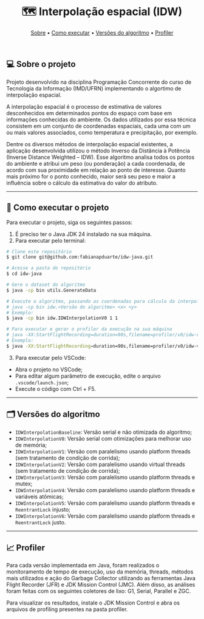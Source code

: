 <h1 align="center"> 
  🗺 Interpolação espacial (IDW)
</h1>

<p align="center">
  <a href="#-sobre-o-projeto">Sobre</a> •
  <a href="#-como-executar-o-projeto">Como executar</a> • 
  <a href="#-versoes-do-algoritmo">Versões do algoritmo</a> • 
  <a href="#-profiler">Profiler</a>
</p>

<br>

## 💻 Sobre o projeto

Projeto desenvolvido na disciplina Programação Concorrente do curso de Tecnologia da Informação (IMD/UFRN) implementando o algortimo de interpolação espacial.

A interpolação espacial é o processo de estimativa de valores desconhecidos em determinados pontos do espaço com base em informações conhecidas do ambiente. Os dados utilizados por essa técnica consistem em um conjunto de coordenadas espaciais, cada uma com um ou mais valores associados, como temperatura e precipitação, por exemplo.

Dentre os diversos métodos de interpolação espacial existentes, a aplicação desenvolvida utilizou o método Inverso da Distância à Potência (Inverse Distance Weighted – IDW). Esse algoritmo analisa todos os pontos do ambiente e atribui um peso (ou ponderação) a cada coordenada, de acordo com sua proximidade em relação ao ponto de interesse. Quanto mais próximo for o ponto conhecido, maior será seu peso e maior a influência sobre o cálculo da estimativa do valor do atributo.

---

## 🚀 Como executar o projeto

Para executar o projeto, siga os seguintes passos:

1. É preciso ter o Java JDK 24 instalado na sua máquina.
2. Para executar pelo terminal:

```bash
# Clone este repositório
$ git clone git@github.com:fabianapduarte/idw-java.git

# Acesse a pasta do repositório
$ cd idw-java

# Gere o dataset do algoritmo
$ java -cp bin utils.GenerateData

# Execute o algoritmo, passando as coordenadas para cálculo da interpolação espacial
# java -cp bin idw.<Versão do algoritmo> <x> <y>
# Exemplo:
$ java -cp bin idw.IDWInterpolationV0 1 1

# Para executar e gerar o profiler da execução na sua máquina
# java -XX:StartFlightRecording=duration=90s,filename=profiler/v0/idw-v0-g1.jfr -cp bin idw.<Versão do algoritmo> <x> <y>
# Exemplo:
$ java -XX:StartFlightRecording=duration=90s,filename=profiler/v0/idw-v0-g1.jfr -cp bin idw.IDWInterpolationV0 1 1
```

3. Para executar pelo VSCode:

- Abra o projeto no VSCode;
- Para editar algum parâmetro de execução, edite o arquivo `.vscode/launch.json`;
- Execute o código com Ctrl + F5.

---

## 🗂 Versões do algoritmo

- `IDWInterpolationBaseline`: Versão serial e não otimizada do algoritmo;
- `IDWInterpolationV0`: Versão serial com otimizações para melhorar uso de memória;
- `IDWInterpolationV1`: Versão com paralelismo usando platform threads (sem tratamento de condição de corrida);
- `IDWInterpolationV2`: Versão com paralelismo usando virtual threads (sem tratamento de condição de corrida);
- `IDWInterpolationV3`: Versão com paralelismo usando platform threads e mutex;
- `IDWInterpolationV4`: Versão com paralelismo usando platform threads e variáveis atômicas;
- `IDWInterpolationV5`: Versão com paralelismo usando platform threads e `ReentrantLock` injusto;
- `IDWInterpolationV6`: Versão com paralelismo usando platform threads e `ReentrantLock` justo.

---

## 📈 Profiler

Para cada versão implementada em Java, foram realizados o monitoramento de tempo de execução, uso da memória, threads, métodos mais utilizados e ação do Garbage Collector utilizando as ferramentas Java Flight Recorder (JFR) e JDK Mission Control (JMC). Além disso, as análises foram feitas com os seguintes coletores de lixo: G1, Serial, Parallel e ZGC.

Para visualizar os resultados, instale o JDK Mission Control e abra os arquivos de profiling presentes na pasta profiler.
